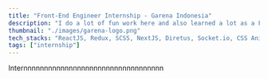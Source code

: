 ```yaml
---
title: "Front-End Engineer Internship - Garena Indonesia"
description: "I do a lot of fun work here and also learned a lot as a Front-End Engineer"
thumbnail: "./images/garena-logo.png"
tech_stacks: "ReactJS, Redux, SCSS, NextJS, Diretus, Socket.io, CSS Animation"
tags: ["internship"]
---
```


Internnnnnnnnnnnnnnnnnnnnnnnnnnnnnnnnnn
